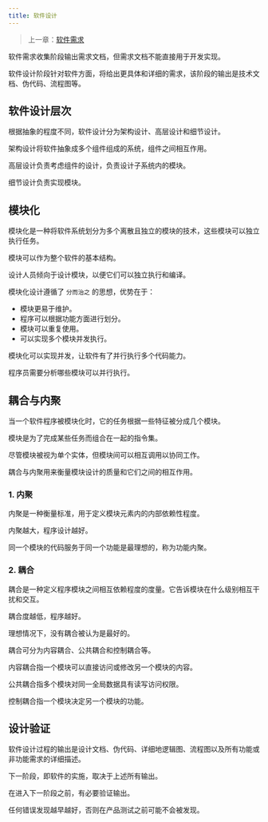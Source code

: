 ```yaml
---
title: 软件设计
---
```


> 上一章：[软件需求](/se/sr)

软件需求收集阶段输出需求文档，但需求文档不能直接用于开发实现。

软件设计阶段针对软件方面，将给出更具体和详细的需求，该阶段的输出是技术文档、伪代码、流程图等。

## 软件设计层次

根据抽象的程度不同，软件设计分为架构设计、高层设计和细节设计。

架构设计将软件抽象成多个组件组成的系统，组件之间相互作用。

高层设计负责考虑组件的设计，负责设计子系统内的模块。

细节设计负责实现模块。

## 模块化

模块化是一种将软件系统划分为多个离散且独立的模块的技术，这些模块可以独立执行任务。

模块可以作为整个软件的基本结构。

设计人员倾向于设计模块，以便它们可以独立执行和编译。

模块化设计遵循了 `分而治之` 的思想，优势在于：

- 模块更易于维护。
- 程序可以根据功能方面进行划分。
- 模块可以重复使用。
- 可以实现多个模块并发执行。

模块化可以实现并发，让软件有了并行执行多个代码能力。

程序员需要分析哪些模块可以并行执行。

## 耦合与内聚

当一个软件程序被模块化时，它的任务根据一些特征被分成几个模块。

模块是为了完成某些任务而组合在一起的指令集。

尽管模块被视为单个实体，但模块间可以相互调用以协同工作。

耦合与内聚用来衡量模块设计的质量和它们之间的相互作用。

### 1. 内聚

内聚是一种衡量标准，用于定义模块元素内的内部依赖性程度。

内聚越大，程序设计越好。

同一个模块的代码服务于同一个功能是最理想的，称为功能内聚。

### 2. 耦合

耦合是一种定义程序模块之间相互依赖程度的度量。它告诉模块在什么级别相互干扰和交互。

耦合度越低，程序越好。

理想情况下，没有耦合被认为是最好的。

耦合可分为内容耦合、公共耦合和控制耦合等。

内容耦合指一个模块可以直接访问或修改另一个模块的内容。

公共耦合指多个模块对同一全局数据具有读写访问权限。

控制耦合指一个模块决定另一个模块的功能。

## 设计验证

软件设计过程的输出是设计文档、伪代码、详细地逻辑图、流程图以及所有功能或非功能需求的详细描述。

下一阶段，即软件的实施，取决于上述所有输出。

在进入下一阶段之前，有必要验证输出。

任何错误发现越早越好，否则在产品测试之前可能不会被发现。

